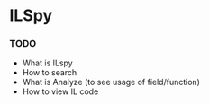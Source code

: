 ﻿# ILSpy

### TODO
- What is ILspy
- How to search
- What is Analyze (to see usage of field/function)
- How to view IL code